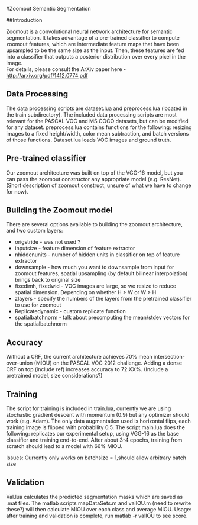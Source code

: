 #Zoomout Semantic Segmentation 

##Introduction

Zoomout is a convolutional neural network architecture for semantic segmentation.  It takes advantage of a pre-trained classifier to compute zoomout features, which are intermediate feature maps that have been upsampled to be the same size as the input.  Then, these features are fed into a classifier that outputs a posterior distribution over every pixel in the image.  
For details, please consult the ArXiv paper here - http://arxiv.org/pdf/1412.0774.pdf 

## Data Processing
The data processing scripts are dataset.lua and preprocess.lua (located in the train subdirectory). The included data processing scripts are most relevant for the PASCAL VOC and MS COCO datasets, but can be modified for any dataset. preprocess.lua contains functions for the following: resizing images to a fixed height/width, color mean subtraction, and batch versions of those functions. 
Dataset.lua loads VOC images and ground truth. 

## Pre-trained classifier
Our zoomout architecture was built on top of the VGG-16 model, but you can pass the zoomout constructor any appropriate model (e.g. ResNet).  (Short description of zoomout construct, unsure of what we have to change for now).

## Building the Zoomout model
There are several options available to building the zoomout architecture, and two custom layers:

+ origstride - was not used ?
+ inputsize - feature dimension of feature extractor
+ nhiddenunits - number of hidden units in classifier on top of feature extractor 
+ downsample - how much you want to downsample from input for zoomout features, spatial upsampling (by default bilinear interpolation) brings back to original size 
+ fixedimh, fixedwid - VOC images are large, so we resize to reduce spatial dimension. Depending on whether H > W or W > H
+ zlayers - specify the numbers of the layers from the pretrained classifier to use for zoomout
+ Replicatedynamic - custom replicate function
+ spatialbatchnorm - talk about precomputing the mean/stdev vectors for the spatialbatchnorm

## Accuracy
Without a CRF, the current architecture achieves 70% mean intersection-over-union (MIOU) on the PASCAL VOC 2012 challenge. Adding a dense CRF on top (include ref) increases accuracy to 72.XX%.
(Include a pretrained model, size considerations?) 

## Training 
The script for training is included in train.lua, currently we are using stochastic gradient descent with momentum (0.9) but any optimizer should work (e.g. Adam).  The only data augmentation used is horizontal flips, each training image is flipped with probability 0.5. The script main.lua does the following: replicates our experimental setup, using VGG-16 as the base classifier and training end-to-end. After about 3-4 epochs, training from scratch should lead to a model with 66% MIOU. 

Issues:
Currently only works on batchsize = 1,should allow arbitrary batch size

## Validation
Val.lua calculates the predicted segmentation masks which are saved as .mat files. The matlab scripts mapDataSets.m and valIOU.m (need to rewrite these?) will then calculate MIOU over each class and average MIOU. Usage: after training and validation is complete, run matlab -r valIOU to see score. 

 
